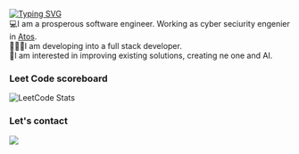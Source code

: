 
<a href="https://git.io/typing-svg"><img src="https://readme-typing-svg.demolab.com?font=Nunito&weight=600&pause=1000&color=3580DFE6&random=false&width=435&lines=Hi%2C+I'm+Wiktoria!+%F0%9F%91%8B" alt="Typing SVG" /></a> <br>
💻I am a prosperous software engineer. Working as cyber seciurity engenier in [Atos](https://atos.net/en/). <br>
👩🏻‍💻I am developing into a full stack developer. <br>
💭I am interested in improving existing solutions, creating ne one and AI. <br>

<H3>Leet Code scoreboard</H3>

![LeetCode Stats](https://leetcode.card.workers.dev/wiktchojn?theme=dark&font=baloo&extension=null) <br>

<H3>Let's contact</H3>

<a href="https://www.linkedin.com/in/wiktoria-chojnacka-69713a264/">
    <img src="https://img.shields.io/badge/linkedin-%230077B5.svg?&style=for-the-badge&logo=linkedin&logoColor=white" />
  </a>
